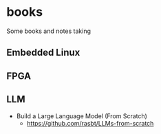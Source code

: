 # books
Some books and notes taking

## Embedded Linux

## FPGA

## LLM
- Build a Large Language Model (From Scratch)
  * https://github.com/rasbt/LLMs-from-scratch
